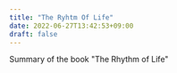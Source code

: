 ```yaml
---
title: "The Ryhtm Of Life"
date: 2022-06-27T13:42:53+09:00
draft: false
---
```


Summary of the book "The Rhythm of Life"
